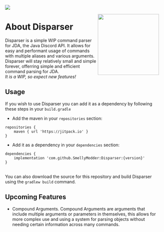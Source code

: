 [![](https://cdn.discordapp.com/attachments/667088262287851551/758404732539895828/badge.png)](https://jitpack.io/#SmellyModder/Disparser/1.2.0)

<img align="right" src="https://cdn.discordapp.com/attachments/667088262287851551/740459139141992469/disparser_logo.png" height="200" width="200">

# About Disparser
Disparser is a simple WIP command parser for JDA, the Java Discord API.
It allows for easy and performant usage of commands with multiple aliases and various arguments.
Disparser will stay relatively small and simple forever, offerring simple and efficient command parsing for JDA.
<br> *It is a WIP, so expect new features!* </br>

## Usage
If you wish to use Disparser you can add it as a dependency by following these steps in your `build.gradle`
* Add the maven in your `repositories` section:
```
repositories {
    maven { url 'https://jitpack.io' }
}
```
* Add it as a dependency in your `dependencies` section:
```
dependencies {
    implementation 'com.github.SmellyModder:Disparser:{version}'
}
```
<br> You can also download the source for this repository and build Disparser using the `gradlew build` command. </br>

## Upcoming Features
* Compound Arguments. Compound Arguments are arguments that include multiple arguments or parameters in themselves, this allows for more complex use and using a system for parsing objects without needing certain information across many commands.
